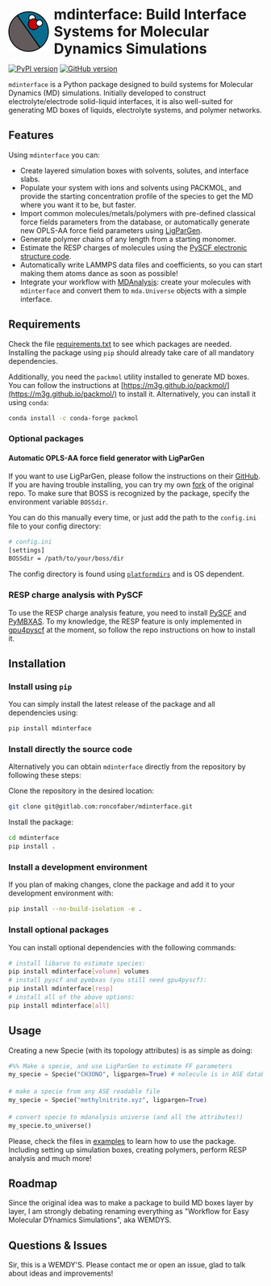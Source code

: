 <div style="display: flex; align-items: center;">
  <img src="./assets/mdinterface.png" alt="Logo" width="80"  style="margin-right: 10px;">
  <div style="display: flex; flex-direction: column;">
    <h1 style="margin: 0;">mdinterface: Build Interface Systems for Molecular Dynamics Simulations</h1>
  </div>
</div>

[![PyPI version](https://badge.fury.io/py/mdinterface.svg?icon=si%3Apython)](https://pypi.org/project/mdinterface/) [![GitHub version](https://badge.fury.io/gh/roncofaber%2Fmdinterface.svg?icon=si%3Agithub)](https://github.com/roncofaber/mdinterface)

`mdinterface` is a Python package designed to build systems for Molecular Dynamics (MD) simulations. Initially developed to construct electrolyte/electrode solid-liquid interfaces, it is also well-suited for generating MD boxes of liquids, electrolyte systems, and polymer networks.

## Features

Using `mdinterface` you can:

- Create layered simulation boxes with solvents, solutes, and interface slabs.
- Populate your system with ions and solvents using PACKMOL, and provide the starting concentration profile of the species to get the MD where you want it to be, but faster.
- Import common molecules/metals/polymers with pre-defined classical force fields parameters from the database, or automatically generate new OPLS-AA force field parameters using [LigParGen](https://github.com/Isra3l/ligpargen).
- Generate polymer chains of any length from a starting monomer.
- Estimate the RESP charges of molecules using the [PySCF  electronic structure code](https://github.com/pyscf/pyscf).
- Automatically write LAMMPS data files and coefficients, so you can start making them atoms dance as soon as possible!
- Integrate your workflow with [MDAnalysis](https://github.com/MDAnalysis/mdanalysis): create your molecules with `mdinterface` and convert them to `mda.Universe` objects with a simple interface.

## Requirements

Check the file [requirements.txt](requirements.txt) to see which packages are needed. Installing the package using `pip` should already take care of all mandatory dependencies.

Additionally, you need the `packmol` utility installed to generate MD boxes. You can follow the instructions at [https://m3g.github.io/packmol/](https://m3g.github.io/packmol/) to install it. Alternatively, you can install it using `conda`:

```bash
conda install -c conda-forge packmol
```

### Optional packages

#### Automatic OPLS-AA force field generator with LigParGen

If you want to use LigParGen, please follow the instructions on their [GitHub](https://github.com/Isra3l/ligpargen). If you are having trouble installing, you can try my own [fork](https://github.com/roncofaber/ligpargen) of the original repo. To make sure that BOSS is recognized by the package, specify the environment variable `BOSSdir`.

You can do this manually every time, or just add the path to the `config.ini` file to your config directory:

```bash
# config.ini
[settings]
BOSSdir = /path/to/your/boss/dir
```

The config directory is found using [`platformdirs`](https://pypi.org/project/platformdirs/) and is OS dependent.

### RESP charge analysis with PySCF

To use the RESP charge analysis feature, you need to install [PySCF](https://github.com/pyscf/pyscf) and [PyMBXAS](https://gitlab.com/roncofaber/pymbxas). To my knowledge, the RESP feature is only implemented in [gpu4pyscf](https://github.com/pyscf/gpu4pyscf) at the moment, so follow the repo instructions on how to install it.

## Installation

### Install using `pip`

You can simply install the latest release of the package and all dependencies using:

```bash
pip install mdinterface
```

### Install directly the source code

Alternatively you can obtain `mdinterface` directly from the repository by following these steps:

Clone the repository in the desired location:

```bash
git clone git@gitlab.com:roncofaber/mdinterface.git
```

Install the package:

```bash
cd mdinterface
pip install .
```

### Install a development environment

If you plan of making changes, clone the package and add it to your development environment with:

```bash
pip install --no-build-isolation -e .
```

### Install optional packages

You can install optional dependencies with the following commands:

```bash
# install libarvo to estimate species:
pip install mdinterface[volume] volumes
# install pyscf and pymbxas (you still need gpu4pyscf):
pip install mdinterface[resp]
# install all of the above options:
pip install mdinterface[all]
```

## Usage

Creating a new Specie (with its topology attributes) is as simple as doing:

```python
#%% Make a specie, and use LigParGen to estimate FF parameters
my_specie = Specie("CH3ONO", ligpargen=True) # molecule is in ASE database

# make a specie from any ASE readable file
my_specie = Specie("methylnitrite.xyz", ligpargen=True)

# convert specie to mdanalysis universe (and all the attributes!)
my_specie.to_universe()

```

Please, check the files in [examples](mdinterface/examples/) to learn how to use the package. Including setting up simulation boxes, creating polymers, perform RESP analysis and much more!

## Roadmap

Since the original idea was to make a package to build MD boxes layer by layer, I am strongly debating renaming everything as "Workflow for Easy Molecular DYnamics Simulations", aka WEMDYS.

## Questions & Issues

Sir, this is a WEMDY'S. Please contact me or open an issue, glad to talk about ideas and improvements!

